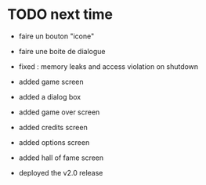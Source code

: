 # TODO next time

* faire un bouton "icone"
* faire une boite de dialogue

* fixed : memory leaks and access violation on shutdown

* added game screen
* added a dialog box
* added game over screen
* added credits screen
* added options screen
* added hall of fame screen
* deployed the v2.0 release
